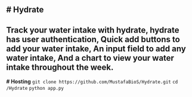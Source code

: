 **# Hydrate**
---
**Track your water intake with hydrate, hydrate has user authentication, 
Quick add buttons to add your water intake, 
An input field to add any water intake,
And a chart to view your water intake throughout the week.**
---
**# Hosting**
```git clone https://github.com/MustafaBioS/Hydrate.git```
```cd /Hydrate```
```python app.py```
